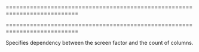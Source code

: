 <!--**
/*-------------------------------------------
    Auto-generated file. Do not modify.
-------------------------------------------

**-->
===========================================================================
<!--hidden--><!--/hidden-->
===========================================================================

<!--shortDescription-->
Specifies dependency between the screen factor and the count of columns.
<!--/shortDescription-->

<!--fullDescription-->

<!--/fullDescription-->
